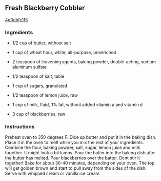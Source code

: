 ## Fresh Blackberry Cobbler

[4e0cbfc115](http://tastykitchen.com/recipes/desserts/fresh-blackberry-cobbler/)

### Ingredients

 - 1/2 cup of butter, without salt

 - 1 cup of wheat flour, white, all-purpose, unenriched

 - 2 teaspoon of leavening agents, baking powder, double-acting, sodium aluminum sulfate

 - 1/2 teaspoon of salt, table

 - 1 cup of sugars, granulated

 - 1/2 teaspoon of lemon juice, raw

 - 1 cup of milk, fluid, 1% fat, without added vitamin a and vitamin d

 - 3 cup of blackberries, raw

### Instructions

Preheat oven to 350 degrees F. Dice up butter and put it in the baking dish. Place it in the oven to melt while you mix the rest of your ingredients. Combine the flour, baking powder, salt, sugar, lemon juice and milk together. It might look a bit lumpy. Pour the batter into the baking dish after the butter has melted. Pour blackberries over the batter. Dont stir it together! Bake for about 30-40 minutes, depending on your oven. The top will get golden brown and start to pull away from the sides of the dish. Serve with whipped cream or vanilla ice cream.
